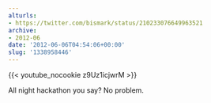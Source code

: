 ```yaml
---
alturls:
- https://twitter.com/bismark/status/210233076649963521
archive:
- 2012-06
date: '2012-06-06T04:54:06+00:00'
slug: '1338958446'
---
```


{{< youtube_nocookie z9Uz1icjwrM >}}

All night hackathon you say? No problem.

